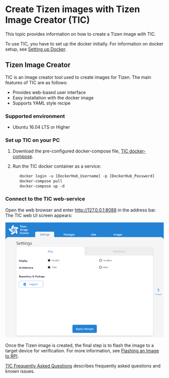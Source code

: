# Create Tizen images with Tizen Image Creator (TIC)

This topic provides information on how to create a Tizen image with TIC.

To use TIC, you have to set up the docker initially. For information on docker setup, see [Setting up Docker](../reference/setting-up-docker.md).

## Tizen Image Creator

TIC is an image creator tool used to create images for Tizen. The main features of TIC are as follows:

- Provides web-based user interface
- Easy installation with the docker image
- Supports YAML style recipe

### Supported environment

- Ubuntu 16.04 LTS or Higher

### Set up TIC on your PC

1. Download the pre-configured docker-compose file, [TIC docker-compose](https://s3-us-west-1.amazonaws.com/tizenschool/257/docker-compose.yaml).

2. Run the TIC docker container as a service:

   ```shell
      docker login -u [DockerHub_Username] -p [DockerHub_Password]
      docker-compose pull
      docker-compose up -d
   ```

### Connect to the TIC web-service

Open the web browser and enter <http://127.0.0.1:8088> in the address bar. The TIC web UI screen appears:

  ![TIC web-service](./media/tic-ui.png)

Once the Tizen image is created, the final step is to flash the image to a target device for verification. For more information, see [Flashing an Image to RPI](flashing-rpi.md).

[TIC Frequently Asked Questions](../reference/tic-faq.md) describes frequently asked questions and known issues.
